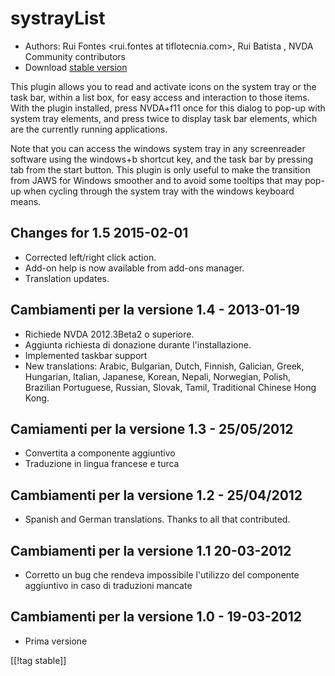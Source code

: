 # systrayList #

*   Authors: Rui Fontes <rui.fontes at tiflotecnia.com>, Rui Batista
    <ruiandrebatista at gmail.com>, NVDA Community contributors
*   Download [stable version][1]


This plugin allows you to read and activate icons on the system tray or the
task bar, within a list box, for easy access and interaction to those
items. With the plugin installed, press NVDA+f11 once for this dialog to
pop-up with system tray elements, and press twice to display task bar
elements, which are the currently running applications.

Note that you can access the windows system tray in any screenreader
software using the windows+b shortcut key, and the task bar by pressing tab
from the start button. This plugin is only useful to make the transition
from JAWS for Windows smoother and to avoid some tooltips that may pop-up
when cycling through the system tray with the windows keyboard means.


## Changes for 1.5 2015-02-01 ##

* Corrected left/right click action.
* Add-on help is now available from add-ons manager.
* Translation updates.

## Cambiamenti per la versione 1.4 - 2013-01-19 ##

* Richiede NVDA 2012.3Beta2 o superiore.
* Aggiunta richiesta di donazione durante l'installazione.
* Implemented taskbar support
* New translations: Arabic, Bulgarian, Dutch, Finnish, Galician, Greek,
  Hungarian, Italian, Japanese, Korean, Nepali, Norwegian, Polish, Brazilian
  Portuguese, Russian, Slovak, Tamil, Traditional Chinese Hong Kong.

## Camiamenti per la versione 1.3 - 25/05/2012 ##

* Convertita a componente aggiuntivo
* Traduzione in lingua francese e turca

## Cambiamenti per la versione 1.2 - 25/04/2012 ##

* Spanish and German translations. Thanks to all that contributed.

## Cambiamenti per la versione 1.1 20-03-2012 ##

* Corretto un bug che rendeva impossibile l'utilizzo del componente
  aggiuntivo in caso di traduzioni mancate

## Cambiamenti per la versione 1.0 - 19-03-2012 ##

* Prima versione


[[!tag stable]]

[1]: http://addons.nvda-project.org/files/get.php?file=st
